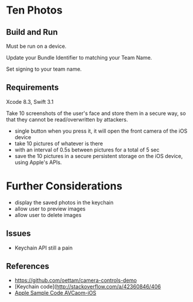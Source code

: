 # Ten Photos

## Build and Run

Must be run on a device.

Update your Bundle Identifier to matching your Team Name.

Set signing to your team name.

## Requirements

Xcode 8.3, Swift 3.1


Take 10 screenshots of the user's face and store them in a secure way, so that they cannot be read/overwritten by attackers.

- single button when you press it, it will open the front camera of the iOS device
- take 10 pictures of whatever is there
- with an interval of 0.5s between pictures for a total of 5 sec
- save the 10 pictures in a secure persistent storage on the iOS device, using Apple's APIs. 



# Further Considerations

- display the saved photos in the keychain
- allow user to preview images
- allow user to delete images

## Issues

- Keychain API still a pain


## References 

- https://github.com/oettam/camera-controls-demo
- [Keychain code](http://stackoverflow.com/a/42360846/406
- [Apple Sample Code AVCaom-iOS](https://developer.apple.com/library/content/samplecode/AVCam/Introduction/Intro.html#//apple_ref/doc/uid/DTS40010112)
